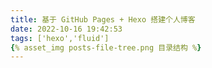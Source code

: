 ```yaml
---
title: 基于 GitHub Pages + Hexo 搭建个人博客
date: 2022-10-16 19:42:53
tags: ['hexo','fluid']
{% asset_img posts-file-tree.png 目录结构 %}
---
```

